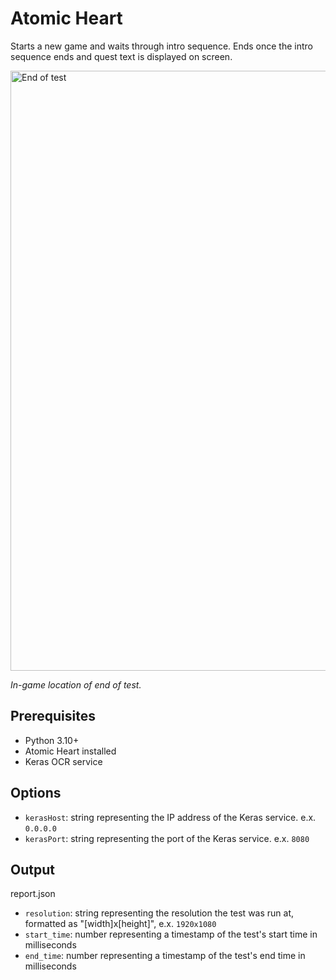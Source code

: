 # Atomic Heart

Starts a new game and waits through intro sequence. Ends once the intro sequence ends and quest text is displayed on screen.

<img src="images/Test End.jpg" alt="End of test" width="960" />

*In-game location of end of test.*

## Prerequisites

- Python 3.10+
- Atomic Heart installed
- Keras OCR service

## Options

- `kerasHost`: string representing the IP address of the Keras service. e.x. `0.0.0.0` 
- `kerasPort`: string representing the port of the Keras service. e.x. `8080`

## Output

report.json
- `resolution`: string representing the resolution the test was run at, formatted as "[width]x[height]", e.x. `1920x1080`
- `start_time`: number representing a timestamp of the test's start time in milliseconds
- `end_time`: number representing a timestamp of the test's end time in milliseconds
